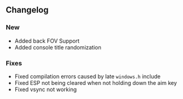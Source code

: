 ## Changelog 


### New
- Added back FOV Support
- Added console title randomization

### Fixes
- Fixed compilation errors caused by late `windows.h` include
- Fixed ESP not being cleared when not holding down the aim key
- Fixed vsync not working